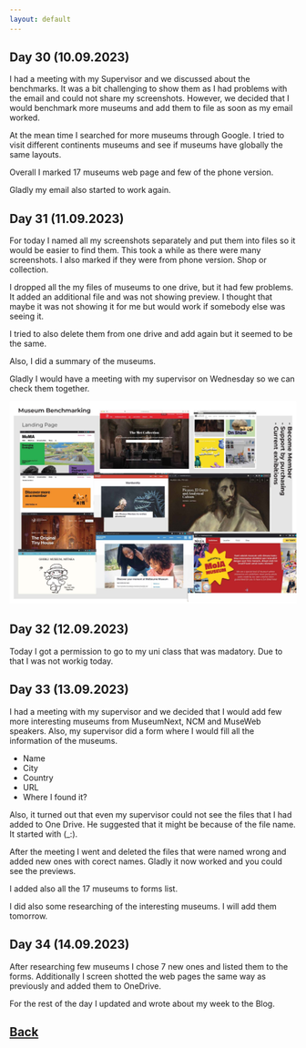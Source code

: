 ```yaml
---
layout: default
---
```


## Day 30 (10.09.2023)

I had a meeting with my Supervisor and we discussed about the benchmarks. It was a bit challenging to show them as I had problems with the email and could not share my screenshots. However, we decided that I would benchmark more museums and add them to file as soon as my email worked.

At the mean time I searched for more museums through Google. I tried to visit different continents museums and see if museums have globally the same layouts.

Overall I marked 17 museums web page and few of the phone version.

Gladly my email also started to work again.

## Day 31 (11.09.2023)

For today I named all my screenshots separately and put them into files so it would be easier to find them. This took a while as there were many screenshots. I also marked if they were from phone version. Shop or collection.

I dropped all the my files of museums to one drive, but it had few problems. It added an additional file and was not showing preview. I thought that maybe it was not showing it for me but would work if somebody else was seeing it.

I tried to also delete them from one drive and add again but it seemed to be the same.

Also, I did a summary of the museums.

Gladly I would have a meeting with my supervisor on Wednesday so we can check them together.

<img src="/assets/Museum-Benchmark-Page.JPEG"> 

## Day 32 (12.09.2023)

Today I got a permission to go to my uni class that was madatory. Due to that I was not workig today.

## Day 33 (13.09.2023)

I had a meeting with my supervisor and we decided that I would add few more interesting museums from MuseumNext, NCM and MuseWeb speakers. Also, my supervisor did a form where I would fill all the information of the museums.

* Name
* City
* Country
* URL
* Where I found it?

Also, it turned out that even my supervisor could not see the files that I had added to One Drive. He suggested that it might be because of the file name. It started with (_:). 

After the meeting I went and deleted the files that were named wrong and added new ones with corect names. Gladly it now worked and you could see the previews.

I added also all the 17 museums to forms list. 

I did also some researching of the interesting museums. I will add them tomorrow.

## Day 34 (14.09.2023)

After researching few museums I chose 7 new ones and listed them to the forms. Additionally I screen shotted the web pages the same way as previously and added them to OneDrive.

For the rest of the day I updated and wrote about my week  to the Blog.

## [Back](./)

